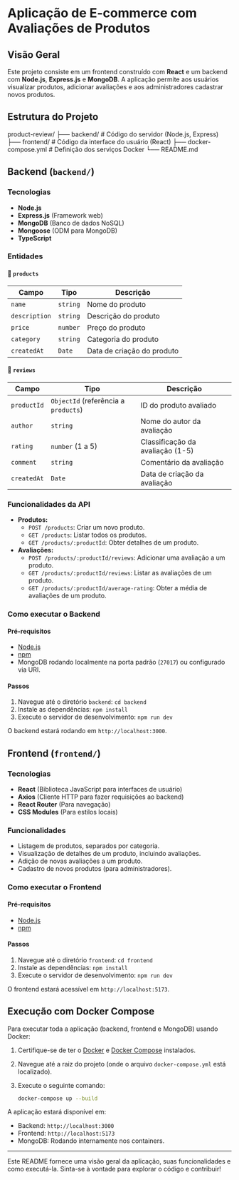 # Aplicação de E-commerce com Avaliações de Produtos

## Visão Geral

Este projeto consiste em um frontend construído com **React** e um backend com **Node.js**, **Express.js** e **MongoDB**. A aplicação permite aos usuários visualizar produtos, adicionar avaliações e aos administradores cadastrar novos produtos.

## Estrutura do Projeto

product-review/
├── backend/ # Código do servidor (Node.js, Express)
├── frontend/ # Código da interface do usuário (React)
├── docker-compose.yml # Definição dos serviços Docker
└── README.md

## Backend (`backend/`)

### Tecnologias

- **Node.js**
- **Express.js** (Framework web)
- **MongoDB** (Banco de dados NoSQL)
- **Mongoose** (ODM para MongoDB)
- **TypeScript**

### Entidades

#### 🛒 `products`

| Campo         | Tipo     | Descrição                  |
| ------------- | -------- | -------------------------- |
| `name`        | `string` | Nome do produto            |
| `description` | `string` | Descrição do produto       |
| `price`       | `number` | Preço do produto           |
| `category`    | `string` | Categoria do produto       |
| `createdAt`   | `Date`   | Data de criação do produto |

#### 📝 `reviews`

| Campo       | Tipo                                 | Descrição                        |
| ----------- | ------------------------------------ | -------------------------------- |
| `productId` | `ObjectId` (referência a `products`) | ID do produto avaliado           |
| `author`    | `string`                             | Nome do autor da avaliação       |
| `rating`    | `number` (1 a 5)                     | Classificação da avaliação (1-5) |
| `comment`   | `string`                             | Comentário da avaliação          |
| `createdAt` | `Date`                               | Data de criação da avaliação     |

### Funcionalidades da API

- **Produtos:**
  - `POST /products`: Criar um novo produto.
  - `GET /products`: Listar todos os produtos.
  - `GET /products/:productId`: Obter detalhes de um produto.
- **Avaliações:**
  - `POST /products/:productId/reviews`: Adicionar uma avaliação a um produto.
  - `GET /products/:productId/reviews`: Listar as avaliações de um produto.
  - `GET /products/:productId/average-rating`: Obter a média de avaliações de um produto.

### Como executar o Backend

#### Pré-requisitos

- [Node.js](https://nodejs.org/)
- [npm](https://www.npmjs.com/)
- MongoDB rodando localmente na porta padrão (`27017`) ou configurado via URI.

#### Passos

1.  Navegue até o diretório `backend`: `cd backend`
2.  Instale as dependências: `npm install`
3.  Execute o servidor de desenvolvimento: `npm run dev`

O backend estará rodando em `http://localhost:3000`.

## Frontend (`frontend/`)

### Tecnologias

- **React** (Biblioteca JavaScript para interfaces de usuário)
- **Axios** (Cliente HTTP para fazer requisições ao backend)
- **React Router** (Para navegação)
- **CSS Modules** (Para estilos locais)

### Funcionalidades

- Listagem de produtos, separados por categoria.
- Visualização de detalhes de um produto, incluindo avaliações.
- Adição de novas avaliações a um produto.
- Cadastro de novos produtos (para administradores).

### Como executar o Frontend

#### Pré-requisitos

- [Node.js](https://nodejs.org/)
- [npm](https://www.npmjs.com/)

#### Passos

1.  Navegue até o diretório `frontend`: `cd frontend`
2.  Instale as dependências: `npm install`
3.  Execute o servidor de desenvolvimento: `npm run dev`

O frontend estará acessível em `http://localhost:5173`.

## Execução com Docker Compose

Para executar toda a aplicação (backend, frontend e MongoDB) usando Docker:

1.  Certifique-se de ter o [Docker](https://www.docker.com/) e [Docker Compose](https://docs.docker.com/compose/) instalados.
2.  Navegue até a raiz do projeto (onde o arquivo `docker-compose.yml` está localizado).
3.  Execute o seguinte comando:

    ```bash
    docker-compose up --build
    ```

A aplicação estará disponível em:

- Backend: `http://localhost:3000`
- Frontend: `http://localhost:5173`
- MongoDB: Rodando internamente nos containers.

---

Este README fornece uma visão geral da aplicação, suas funcionalidades e como executá-la. Sinta-se à vontade para explorar o código e contribuir!
